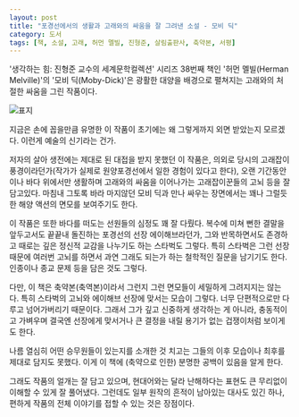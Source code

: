 ```yaml
---
layout: post
title: "포경선에서의 생활과 고래와의 싸움을 잘 그려낸 소설 - 모비 딕"
category: 도서
tags: [책, 소설, 고래, 허먼 멜빌, 진형준, 살림출판사, 축약본, 서평]
---
```


'생각하는 힘: 진형준 교수의 세계문학컬렉션' 시리즈 38번째 책인
'허먼 멜빌(Herman Melville)'의
'모비 딕(Moby-Dick)'은
광활한 대양을 배경으로 펼쳐지는 고래와의 처절한 싸움을 그린 작품이다.

![표지](https://lh3.googleusercontent.com/Pj3q9dViuVpAgPnAeIiAZzlCEFXid5ohUsJds49Yyh_gTq0ARl9ASaF1XaF5GQNhGAgkVOOEs4lZuA=s480)

지금은 손에 꼽을만큼 유명한 이 작품이
초기에는 왜 그렇게까지 외면 받았는지 모르겠다.
이런게 예술의 신기라는 건가.

저자의 살아 생전에는 제대로 된 대접을 받지 못했던 이 작품은,
의외로 당시의 고래잡이 풍경이라던가(작가가 실제로 원양포경선에서 일한 경험이 있다고 한다),
오랜 기간동안이나 바다 위에서만 생활하며 고래와의 싸움을 이어나가는
고래잡이꾼들의 고뇌 등을 잘 담고있다.
마침내 그토록 바라 마지않던 모비 딕과 만나 싸우는 장면에서는
꽤나 그럴듯한 해양 액션의 면모를 보여주기도 한다.

이 작품은 또한 바다를 떠도는 선원들의 심정도 꽤 잘 다뤘다.
복수에 미쳐 뻔한 결말을 앞두고서도 끝끝내 돌진하는 포경선의 선장 에이해브라던가,
그와 반목하면서도 존경하고 때로는 깊은 정신적 교감을 나누기도 하는 스타벅도 그렇다.
특히 스타벅은 그런 선장 때문에 여러번 고뇌를 하면서
과연 그래도 되는가 하는 철학적인 질문을 남기기도 한다.
인종이나 종교 문제 등을 담은 것도 그렇다.

다만, 이 책은 축약본(축역본)이라서 그런지 그런 면모들이 세밀하게 그려지지는 않는다.
특히 스타벅의 고뇌와 에이해브 선장에 맞서는 모습이 그렇다.
너무 단편적으로만 다루고 넘어가버리기 때문이다.
그래서 그가 깊고 신중하게 생각하는 게 아니라,
충동적이고 가벼우며 결국엔 선장에게 맞서거나 큰 결정을 내릴 용기가 없는 겁쟁이처럼 보이게도 한다.

나름 열심히 어떤 승무원들이 있는지를 소개한 것 치고는
그들의 이후 모습이나 최후를 제대로 담지도 못했다.
이게 이 책에 (축약으로 인한) 분명한 공백이 있음을 알게 한다.

그래도 작품의 얼개는 잘 담고 있으며,
현대어와는 달라 난해하다는 표현도
큰 무리없이 이해할 수 있게 잘 풀어냈다.
그런데도 일부 원작의 흔적이 남아있는 대사도 있긴 하나,
편하게 작품의 전체 이야기를 접할 수 있는 것은 장점이다.
